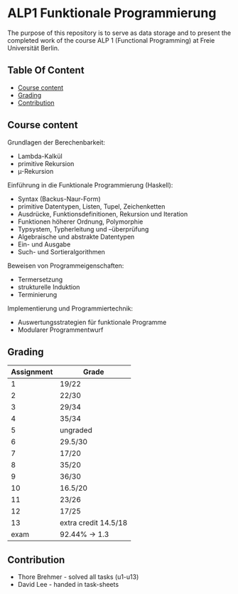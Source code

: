# ALP1 Funktionale Programmierung

The purpose of this repository is to serve as data storage and to present the completed work of the course ALP 1 (Functional Programming) at Freie Universität Berlin.

## Table Of Content

- [Course content](#course-content)
- [Grading](#grading)
- [Contribution](#contribution)


## Course content

Grundlagen der Berechenbarkeit:
- Lambda-Kalkül
- primitive Rekursion
- µ-Rekursion

Einführung in die Funktionale Programmierung (Haskell):
- Syntax (Backus-Naur-Form)
- primitive Datentypen, Listen, Tupel, Zeichenketten
- Ausdrücke, Funktionsdefinitionen, Rekursion und Iteration
- Funktionen höherer Ordnung, Polymorphie
- Typsystem, Typherleitung und –überprüfung
- Algebraische und abstrakte Datentypen
- Ein- und Ausgabe
- Such- und Sortieralgorithmen

Beweisen von Programmeigenschaften:
- Termersetzung
- strukturelle Induktion
- Terminierung

Implementierung und Programmiertechnik:
- Auswertungsstrategien für funktionale Programme
- Modularer Programmentwurf

## Grading

| Assignment  | Grade |
| ------------- | ------------- |
| 1  | 19/22  |
| 2  | 22/30  |
| 3  | 29/34  |
| 4  | 35/34  |
| 5  | ungraded  |
| 6  | 29.5/30  |
| 7  | 17/20  |
| 8  | 35/20  |
| 9  | 36/30  |
| 10 | 16.5/20  |
| 11  | 23/26  |
| 12  | 17/25  |
| 13  | extra credit 14.5/18  |
| exam  | 92.44% -> 1.3  |



## Contribution

* Thore Brehmer - solved all tasks (u1-u13)
* David Lee - handed in task-sheets
